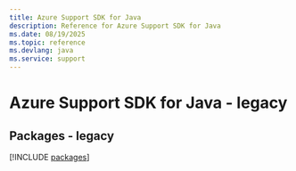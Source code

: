 ```yaml
---
title: Azure Support SDK for Java
description: Reference for Azure Support SDK for Java
ms.date: 08/19/2025
ms.topic: reference
ms.devlang: java
ms.service: support
---
```

# Azure Support SDK for Java - legacy
## Packages - legacy
[!INCLUDE [packages](support-index.md)]